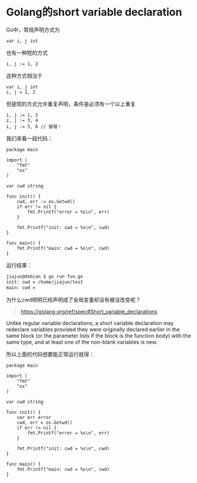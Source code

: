 # Golang的short variable declaration

Go中，常规声明方式为

```golang
var i, j int
```

也有一种短的方式

```golang
i, j := 1, 2
```

这种方式相当于

```golang
var i, j int
i, j = 1, 2
```

但是短的方式允许重复声明，条件是必须有一个以上重复

```golang
i, j := 1, 2
z, j := 3, 4
i, j := 5, 6 // 报错！
```

我们来看一段代码：

```golang
package main

import (
	"fmt"
	"os"
)

var cwd string

func init() {
	cwd, err := os.Getwd()
	if err != nil {
		fmt.Printf("error = %s\n", err)
	}

	fmt.Printf("init: cwd = %s\n", cwd)
}

func main() {
	fmt.Printf("main: cwd = %s\n", cwd)
}
```

运行结果：

```bash
jiajun@debian $ go run fun.go
init: cwd = /home/jiajun/test
main: cwd =
```

为什么cwd明明已经声明成了全局变量却没有被没改变呢？

> https://golang.org/ref/spec#Short_variable_declarations

Unlike regular variable declarations, a short variable declaration may
redeclare variables provided they were originally declared earlier in
the same block (or the parameter lists if the block is the function body)
with the same type, and at least one of the non-blank variables is new.

所以上面的代码想要能正常运行就得：

```golang
package main

import (
	"fmt"
	"os"
)

var cwd string

func init() {
    var err error
	cwd, err = os.Getwd()
	if err != nil {
		fmt.Printf("error = %s\n", err)
	}

	fmt.Printf("init: cwd = %s\n", cwd)
}

func main() {
	fmt.Printf("main: cwd = %s\n", cwd)
}
```
